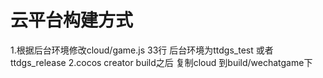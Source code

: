 # 云平台构建方式

1.根据后台环境修改cloud/game.js 33行  后台环境为ttdgs_test 或者 ttdgs_release
2.cocos creator build之后 复制cloud 到build/wechatgame下



